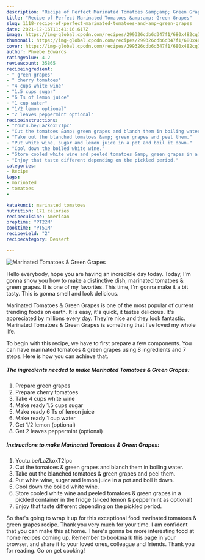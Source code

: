 ```yaml
---
description: "Recipe of Perfect Marinated Tomatoes &amp;amp; Green Grapes"
title: "Recipe of Perfect Marinated Tomatoes &amp;amp; Green Grapes"
slug: 1118-recipe-of-perfect-marinated-tomatoes-and-amp-green-grapes
date: 2021-12-16T11:41:16.617Z
image: https://img-global.cpcdn.com/recipes/299326cdb6d347f1/680x482cq70/marinated-tomatoes-green-grapes-recipe-main-photo.jpg
thumbnail: https://img-global.cpcdn.com/recipes/299326cdb6d347f1/680x482cq70/marinated-tomatoes-green-grapes-recipe-main-photo.jpg
cover: https://img-global.cpcdn.com/recipes/299326cdb6d347f1/680x482cq70/marinated-tomatoes-green-grapes-recipe-main-photo.jpg
author: Phoebe Edwards
ratingvalue: 4.2
reviewcount: 35865
recipeingredient:
- " green grapes"
- " cherry tomatoes"
- "4 cups white wine"
- "1.5 cups sugar"
- "6 Ts of lemon juice"
- "1 cup water"
- "1/2 lemon optional"
- "2 leaves peppermint optional"
recipeinstructions:
- "Youtu.be/LaZkoxT2Ipc"
- "Cut the tomatoes &amp; green grapes and blanch them in boiling water."
- "Take out the blanched tomatoes &amp; green grapes and peel them."
- "Put white wine, sugar and lemon juice in a pot and boil it down."
- "Cool down the boiled white wine."
- "Store cooled white wine and peeled tomatoes &amp; green grapes in a pickled container in the fridge (sliced lemon &amp; peppermint as optional)"
- "Enjoy that taste different depending on the pickled period."
categories:
- Recipe
tags:
- marinated
- tomatoes
- 

katakunci: marinated tomatoes  
nutrition: 171 calories
recipecuisine: American
preptime: "PT22M"
cooktime: "PT51M"
recipeyield: "2"
recipecategory: Dessert

---
```



![Marinated Tomatoes &amp; Green Grapes](https://img-global.cpcdn.com/recipes/299326cdb6d347f1/680x482cq70/marinated-tomatoes-green-grapes-recipe-main-photo.jpg)

Hello everybody, hope you are having an incredible day today. Today, I'm gonna show you how to make a distinctive dish, marinated tomatoes &amp; green grapes. It is one of my favorites. This time, I'm gonna make it a bit tasty. This is gonna smell and look delicious.

Marinated Tomatoes &amp; Green Grapes is one of the most popular of current trending foods on earth. It is easy, it's quick, it tastes delicious. It's appreciated by millions every day. They're nice and they look fantastic. Marinated Tomatoes &amp; Green Grapes is something that I've loved my whole life.




To begin with this recipe, we have to first prepare a few components. You can have marinated tomatoes &amp; green grapes using 8 ingredients and 7 steps. Here is how you can achieve that.

<!--inarticleads1-->

##### The ingredients needed to make Marinated Tomatoes &amp; Green Grapes:

1. Prepare  green grapes
1. Prepare  cherry tomatoes
1. Take 4 cups white wine
1. Make ready 1.5 cups sugar
1. Make ready 6 Ts of lemon juice
1. Make ready 1 cup water
1. Get 1/2 lemon (optional)
1. Get 2 leaves peppermint (optional)




<!--inarticleads2-->

##### Instructions to make Marinated Tomatoes &amp; Green Grapes:

1. Youtu.be/LaZkoxT2Ipc
1. Cut the tomatoes &amp; green grapes and blanch them in boiling water.
1. Take out the blanched tomatoes &amp; green grapes and peel them.
1. Put white wine, sugar and lemon juice in a pot and boil it down.
1. Cool down the boiled white wine.
1. Store cooled white wine and peeled tomatoes &amp; green grapes in a pickled container in the fridge (sliced lemon &amp; peppermint as optional)
1. Enjoy that taste different depending on the pickled period.




So that's going to wrap it up for this exceptional food marinated tomatoes &amp; green grapes recipe. Thank you very much for your time. I am confident that you can make this at home. There's gonna be more interesting food at home recipes coming up. Remember to bookmark this page in your browser, and share it to your loved ones, colleague and friends. Thank you for reading. Go on get cooking!
